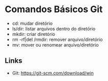 # Comandos Básicos Git
- cd: mudar diretório
- ls/dir: listar arquivos dentro do diretório
- mkdir: criar diretório
- rm -rf|del /rmdir: remover arquivo/diretório
- mv: mover ou renomear arquivo/diretório

## Links
- Git: https://git-scm.com/download/win
